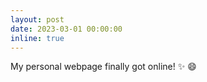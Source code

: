 ```yaml
---
layout: post
date: 2023-03-01 00:00:00
inline: true
---
```


My personal webpage finally got online! :sparkles: :smile:

